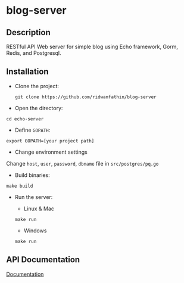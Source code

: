 # blog-server

## Description

RESTful API Web server for simple blog using Echo framework, Gorm, Redis, and Postgresql.

## Installation

* Clone the project:

  ```shell
  git clone https://github.com/ridwanfathin/blog-server
  ```

* Open the directory:

```shell
cd echo-server
```

* Define `GOPATH`:

```shell
export GOPATH=[your project path]
```

* Change environment settings

Change `host`, `user`, `password`, `dbname` file in `src/postgres/pq.go`

* Build binaries:

```shell
make build
```

* Run the server:
  * Linux & Mac

  ```shell
  make run
  ```

  * Windows

  ```shell
  make run
  ```

## API Documentation

[Documentation](https://documenter.getpostman.com/view/2407396/RWTeVMrU#be82841b-3d06-f6f8-6e97-64876360879f)